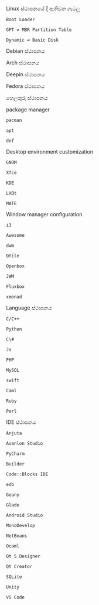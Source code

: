Linux ස්ථාපනයේ දී ඇතිවන ගැටලූ

```
Boot Loader

GPT ⇌ MBR Partition Table

Dynamic ⇌ Basic Disk
```

Debian ස්ථාපනය

Arch ස්ථාපනය

Deepin ස්ථාපනය

Fedora ස්ථාපනය

හෙලකුරු ස්ථාපනය

package manager

```
pacman     

apt     

dnf
```

Desktop environment customization

```
GNOM

Xfce

KDE

LXQt

MATE
```

Window manager configuration

```
i3

Awesome

dwm        

Qtile

Openbox

JWM

Fluxbox

xmonad
```

Language ස්ථාපනය

```
C/C++

Python

C\#

Js

PHP

MySQL

swift

Caml

Ruby

Perl
```

IDE ස්ථාපනය

```
Anjuta

Avanlon Studio

PyCharm

Builder

Code::Blocks IDE

edb

Geany

Glade

Android Studio

MonoDevelop

NetBeans

Ocaml

Qt 5 Designer

Qt Creator

SQLite 

Unity

VS Code
```



